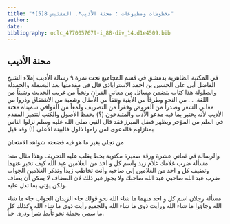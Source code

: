 ```yaml
---
title: "*مخطوطات ومطبوعات : محنة الأديب*. المقتبس 8(5)"
author: 
date: 
bibliography: oclc_4770057679-i_88-div_14.d1e4509.bib
---
```




##  محنة الأديب 


 في المكتبة الظاهرية بدمشق في قسم المجاميع تحت نمرة  ٩  رسالة الأديب إملاء الشيخ الفاضل أبي علي الحسين بن احمد الاستراباذي قال في مقدمتها بعد البسملة والحمدلة والصلولة هذا كتاب يتضمن مسائل من معاني القران ونخباً من غريب الحديث وشيئاً من اللغة. . . من النحو وطرقاً من الأبنية ونتفاً من الأمثال وشعبة من الاشتقاق وذروا من معاني الشعر وصدراً من العروض وفقراً من التصريف ولمعاً من القوافي سميناه محنة الأديب لأنه يختبر بما فيه مدعو الأدب والمتبذخون (؟) بحفظ الأصول والكتب لتتميز المقدم في العلم من المؤخر ويظهر فضل المبرز فقد قال النبي صلى الله عليه وسلم نزلوا الناس بمنازلهم فالدعوى لمن رامها ذلول فالبينة الأعلى (!) وقد قيل 

 من تجلى بغير ما هو فيه   فضحته شواهد الامتحان  

 والرسالة في  ثماني  عشرة  ورقة صغيرة مكتوبة بخط يغلب عليه التحريف وهذا مثال منه: مسألة ضرب غلامك غلام زيد واسم كل و  احد  من الغلامين عبد الله كيف تخبر عنهما وتضيف كل و  احد  من الغلامين إلى صاحبه وأنت تخاطب زيداً وتذكر الغلامين الجواب ضرب عبد الله صاحبي عبد الله صاحبك ولا يجوز غير ذلك لان المضاف لا يمكن أن يضاف ولكن يؤتى بما تدل عليه. 

 مسألة رجلان اسم كل و  احد  منهما ما شاء الله نحو قولك جاء الزيدان الجواب جاء ما شاء الله وجاؤوا ما شاء الله ورأيت ذوي ما شاء الله وللجميع رأيت ذوي ما شاء الله وكذلك كل ما سمي بجملة نحو تأبط شراً وذرى حباً. 
